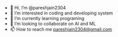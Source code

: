 - 👋 Hi, I’m @pareshjain2304
- 👀 I’m interested in coding and developing system
- 🌱 I’m currently learning programing
- 💞️ I’m looking to collaborate on AI and ML
- 📫 How to reach me pareshjain2304@gmail.com

<!---
pareshjain2304/pareshjain2304 is a ✨ special ✨ repository because its `README.md` (this file) appears on your GitHub profile.
You can click the Preview link to take a look at your changes.
--->
